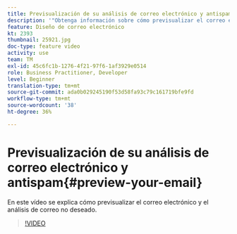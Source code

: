 ```yaml
---
title: Previsualización de su análisis de correo electrónico y antispam
description: '"Obtenga información sobre cómo previsualizar el correo electrónico y el análisis antispam".'
feature: Diseño de correo electrónico
kt: 2393
thumbnail: 25921.jpg
doc-type: feature video
activity: use
team: TM
exl-id: 45c6fc1b-1276-4f21-97f6-1af3929e0514
role: Business Practitioner, Developer
level: Beginner
translation-type: tm+mt
source-git-commit: ada0b029245190f53d58fa93c79c161719bfe9fd
workflow-type: tm+mt
source-wordcount: '38'
ht-degree: 36%

---
```


# Previsualización de su análisis de correo electrónico y antispam{#preview-your-email}

En este vídeo se explica cómo previsualizar el correo electrónico y el análisis de correo no deseado.

>[!VIDEO](https://video.tv.adobe.com/v/25921?quality=12)
